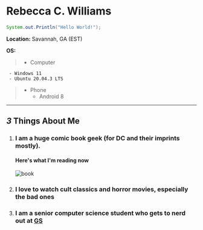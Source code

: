 # Rebecca C. Williams
```Java
System.out.Println("Hello World!");
```
**Location:** Savannah, GA (EST)

**OS:**

> - Computer

     - Windows 11
     - Ubuntu 20.04.3 LTS

> - Phone
>    - Android 8
 --------------------------------
 ## *3* Things About Me
 1. ### I am a huge comic book geek (for DC and their imprints mostly).
     
     #### Here's what I'm reading now 
     
     ![book](https://d1466nnw0ex81e.cloudfront.net/n_iv/600/1472417.jpg)

 2. ### I love to watch cult classics and horror movies, especially the bad ones

 3. ### I am a senior computer science student who gets to nerd out at [GS](https://www.georgiasouthern.edu/)
